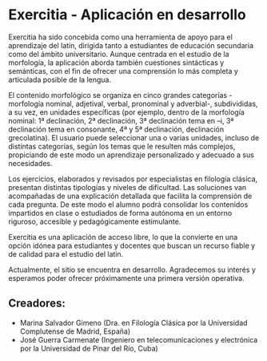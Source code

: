 # Exercitia - Aplicación en desarrollo 

Exercitia ha sido concebida como una herramienta de apoyo para el aprendizaje del latín, dirigida tanto a estudiantes de educación secundaria como del ámbito universitario. Aunque centrada en el estudio de la morfología, la aplicación aborda también cuestiones sintácticas y semánticas, con el fin de ofrecer una comprensión lo más completa y articulada posible de la lengua. 

El contenido morfológico se organiza en cinco grandes categorías -morfología nominal, adjetival, verbal, pronominal y adverbial-, subdivididas, a su vez, en unidades específicas (por ejemplo, dentro de la morfología nominal: 1ª declinación, 2ª declinación, 3ª declinación tema en –i, 3ª declinación tema en consonante, 4ª y 5ª declinación, declinación grecolatina). El usuario puede seleccionar una o varias unidades, incluso de distintas categorías, según los temas que le resulten más complejos, propiciando de este modo un aprendizaje personalizado y adecuado a sus necesidades.

Los ejercicios, elaborados y revisados por especialistas en filología clásica, presentan distintas tipologías y niveles de dificultad. Las soluciones van acompañadas de una explicación detallada que facilita la comprensión de cada pregunta. De este modo el alumno podrá consolidar los contenidos impartidos en clase o estudiados de forma autónoma en un entorno riguroso, accesible y pedagógicamente estimulante. 

Exercitia es una aplicación de acceso libre, lo que la convierte en una opción idónea para estudiantes y docentes que buscan un recurso fiable y de calidad para el estudio del latín. 

Actualmente, el sitio se encuentra en desarrollo. 
Agradecemos su interés y esperamos poder ofrecer próximamente una primera versión operativa.

## Creadores:
- Marina Salvador Gimeno (Dra. en Filología Clásica por la Universidad Complutense de Madrid, España)
- José Guerra Carmenate (Ingeniero en telecomunicaciones y electrónica por la Universidad de Pinar del Río, Cuba) 

